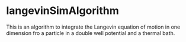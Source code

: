 # langevinSimAlgorithm
This is an algorithm to integrate the Langevin equation of motion in one dimension fro a particle in a double well potential and a thermal bath. 
